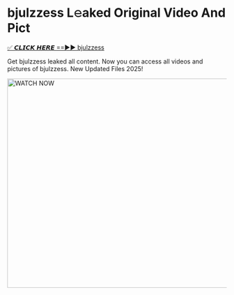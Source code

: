 # bjulzzess L𝚎aked Original Video And Pict

<p><a href="https://cliphot.my.id/bjulzzess" rel="nofollow">✅ 𝘾𝙇𝙄𝘾𝙆 𝙃𝙀𝙍𝙀 ==►► bjulzzess​</a></p>


<p>Get bjulzzess leaked all content. Now you can access all videos and pictures of bjulzzess. New Updated Files 2025!</p>


<p><a rel="nofollow" title="WATCH NOW" href="https://cliphot.my.id/bjulzzess"><img border="bjulzzess" height="480" width="720" title="WATCH NOW" alt="WATCH NOW" src="https://i.ibb.co.com/xMMVF88/686577567.gif"></a></p>